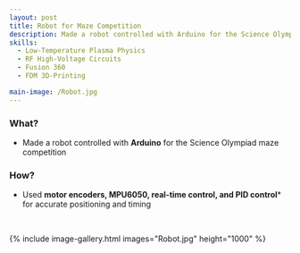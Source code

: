 ```yaml
---
layout: post
title: Robot for Maze Competition
description: Made a robot controlled with Arduino for the Science Olympiad maze competition
skills: 
  - Low-Temperature Plasma Physics
  - RF High-Voltage Circuits
  - Fusion 360
  - FDM 3D-Printing

main-image: /Robot.jpg
---
```


### **What?**
 - Made a robot controlled with **Arduino** for the Science Olympiad maze competition

### **How?**
- Used **motor encoders, MPU6050, real-time control, and PID control*** for accurate positioning and timing


<br>

{% include image-gallery.html images="Robot.jpg" height="1000" %}
